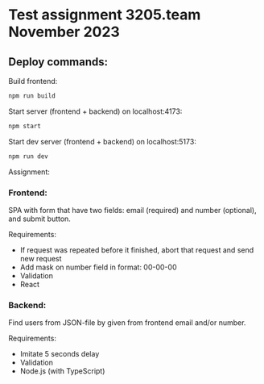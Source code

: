 # Test assignment 3205.team November 2023

## Deploy commands:

Build frontend:

```sh
npm run build
```

Start server (frontend + backend) on localhost:4173:

```sh
npm start
```

Start dev server (frontend + backend) on localhost:5173:

```sh
npm run dev
```

Assignment:

### Frontend:

SPA with form that have two fields: email (required) and number (optional), and submit button.

Requirements:

- If request was repeated before it finished, abort that request and send new request
- Add mask on number field in format: 00-00-00
- Validation
- React

### Backend:

Find users from JSON-file by given from frontend email and/or number.

Requirements:

- Imitate 5 seconds delay
- Validation
- Node.js (with TypeScript)

